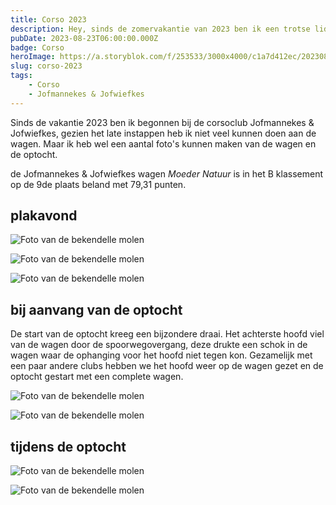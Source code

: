 ```yaml
---
title: Corso 2023
description: Hey, sinds de zomervakantie van 2023 ben ik een trotse lid van de corsoclub Jofmannekes & Jofwiefkes. Hierbij een aantal foto's van de wagen en de optocht.
pubDate: 2023-08-23T06:00:00.000Z
badge: Corso
heroImage: https://a.storyblok.com/f/253533/3000x4000/c1a7d412ec/20230825_012937.JPG
slug: corso-2023
tags:
    - Corso
    - Jofmannekes & Jofwiefkes
---
```


Sinds de vakantie 2023 ben ik begonnen bij de corsoclub Jofmannekes & Jofwiefkes, gezien het late instappen heb ik niet veel kunnen doen aan de wagen. Maar ik heb wel een aantal foto's kunnen maken van de wagen en de optocht.

de Jofmannekes & Jofwiefkes wagen *Moeder Natuur* is in het B klassement op de 9de plaats beland met 79,31 punten.


## plakavond

![Foto van de bekendelle molen](https://a.storyblok.com/f/253533/3000x4000/141169bcc3/20230824_234027.JPG)

![Foto van de bekendelle molen](https://a.storyblok.com/f/253533/4000x3000/1feffb6c08/20230824_234105.JPG)

![Foto van de bekendelle molen](https://a.storyblok.com/f/253533/4000x3000/7304f6eee4/20230825_011619.JPG)

## bij aanvang van de optocht
De start van de optocht kreeg een bijzondere draai.
Het achterste hoofd viel van de wagen door de spoorwegovergang, deze drukte een schok in de wagen waar de ophanging voor het hoofd niet tegen kon.
Gezamelijk met een paar andere clubs hebben we het hoofd weer op de wagen gezet en de optocht gestart met een complete wagen.

![Foto van de bekendelle molen](https://a.storyblok.com/f/253533/3000x4000/c1a7d412ec/20230825_012937.JPG)

![Foto van de bekendelle molen](https://a.storyblok.com/f/253533/3000x4000/5e674564e6/20230825_080122.JPG)

## tijdens de optocht

![Foto van de bekendelle molen](https://a.storyblok.com/f/253533/3000x4000/8d6f09268b/20230825_092827.JPG)

![Foto van de bekendelle molen](https://a.storyblok.com/f/253533/3000x4000/04d4f3e926/20230825_101206.JPG)